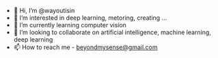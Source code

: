 - 👋 Hi, I’m @wayoutisin
- 👀 I’m interested in deep learning, metoring, creating ...
- 🌱 I’m currently learning computer vision
- 💞️ I’m looking to collaborate on artificial intelligence, machine learning, deep learning
- 📫 How to reach me - beyondmysense@gmail.com

<!---
wayoutisin/wayoutisin is a ✨ special ✨ repository because its `README.md` (this file) appears on your GitHub profile.
You can click the Preview link to take a look at your changes.
--->

